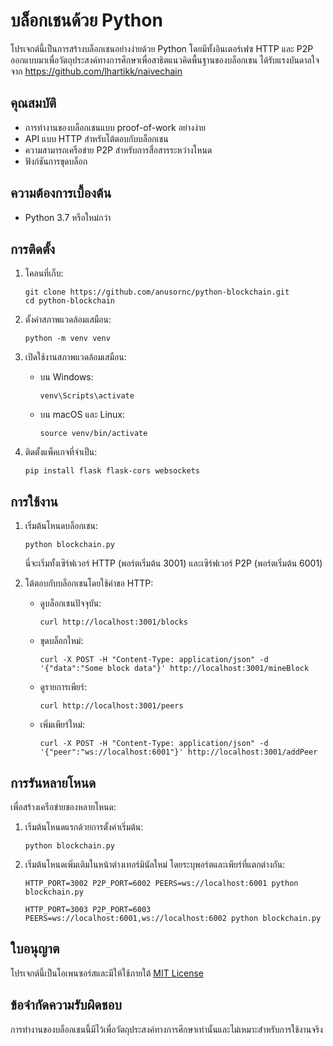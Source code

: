 # บล็อกเชนด้วย Python

โปรเจกต์นี้เป็นการสร้างบล็อกเชนอย่างง่ายด้วย Python โดยมีทั้งอินเตอร์เฟซ HTTP และ P2P ออกแบบมาเพื่อวัตถุประสงค์ทางการศึกษาเพื่อสาธิตแนวคิดพื้นฐานของบล็อกเชน ได้รับแรงบันดาลใจจาก https://github.com/lhartikk/naivechain

## คุณสมบัติ

- การทำงานของบล็อกเชนแบบ proof-of-work อย่างง่าย
- API แบบ HTTP สำหรับโต้ตอบกับบล็อกเชน
- ความสามารถเครือข่าย P2P สำหรับการสื่อสารระหว่างโหนด
- ฟังก์ชันการขุดบล็อก

## ความต้องการเบื้องต้น

- Python 3.7 หรือใหม่กว่า

## การติดตั้ง

1. โคลนที่เก็บ:
   ```
   git clone https://github.com/anusornc/python-blockchain.git
   cd python-blockchain
   ```

2. ตั้งค่าสภาพแวดล้อมเสมือน:
   ```
   python -m venv venv
   ```

3. เปิดใช้งานสภาพแวดล้อมเสมือน:
   - บน Windows:
     ```
     venv\Scripts\activate
     ```
   - บน macOS และ Linux:
     ```
     source venv/bin/activate
     ```

4. ติดตั้งแพ็คเกจที่จำเป็น:
   ```
   pip install flask flask-cors websockets
   ```

## การใช้งาน

1. เริ่มต้นโหนดบล็อกเชน:
   ```
   python blockchain.py
   ```
   นี่จะเริ่มทั้งเซิร์ฟเวอร์ HTTP (พอร์ตเริ่มต้น 3001) และเซิร์ฟเวอร์ P2P (พอร์ตเริ่มต้น 6001)

2. โต้ตอบกับบล็อกเชนโดยใช้คำขอ HTTP:
   - ดูบล็อกเชนปัจจุบัน:
     ```
     curl http://localhost:3001/blocks
     ```
   - ขุดบล็อกใหม่:
     ```
     curl -X POST -H "Content-Type: application/json" -d '{"data":"Some block data"}' http://localhost:3001/mineBlock
     ```
   - ดูรายการเพียร์:
     ```
     curl http://localhost:3001/peers
     ```
   - เพิ่มเพียร์ใหม่:
     ```
     curl -X POST -H "Content-Type: application/json" -d '{"peer":"ws://localhost:6001"}' http://localhost:3001/addPeer
     ```

## การรันหลายโหนด

เพื่อสร้างเครือข่ายของหลายโหนด:

1. เริ่มต้นโหนดแรกด้วยการตั้งค่าเริ่มต้น:
   ```
   python blockchain.py
   ```

2. เริ่มต้นโหนดเพิ่มเติมในหน้าต่างเทอร์มินัลใหม่ โดยระบุพอร์ตและเพียร์ที่แตกต่างกัน:
   ```
   HTTP_PORT=3002 P2P_PORT=6002 PEERS=ws://localhost:6001 python blockchain.py
   ```
   ```
   HTTP_PORT=3003 P2P_PORT=6003 PEERS=ws://localhost:6001,ws://localhost:6002 python blockchain.py
   ```


## ใบอนุญาต

โปรเจกต์นี้เป็นโอเพนซอร์สและมีให้ใช้ภายใต้ [MIT License](LICENSE)

## ข้อจำกัดความรับผิดชอบ

การทำงานของบล็อกเชนนี้มีไว้เพื่อวัตถุประสงค์ทางการศึกษาเท่านั้นและไม่เหมาะสำหรับการใช้งานจริง
